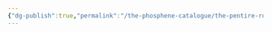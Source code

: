 ```yaml
---
{"dg-publish":true,"permalink":"/the-phosphene-catalogue/the-pentire-room/","tags":["tpc-location"],"noteIcon":""}
---
```


